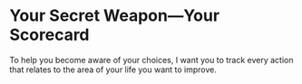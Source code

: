 # Your Secret Weapon—Your Scorecard

To help you become aware of your choices, I want you to track every action that relates to the area of your life you want to improve. 

